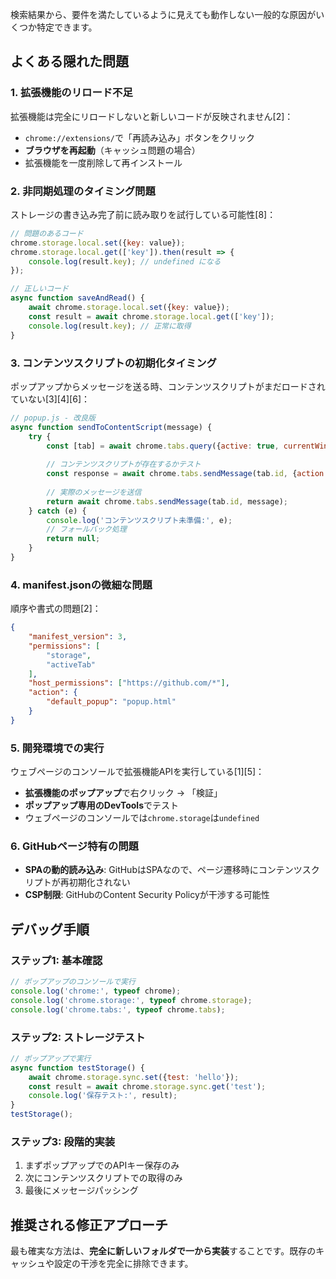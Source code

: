 検索結果から、要件を満たしているように見えても動作しない一般的な原因がいくつか特定できます。

## **よくある隠れた問題**

### **1. 拡張機能のリロード不足**
拡張機能は完全にリロードしないと新しいコードが反映されません[2]：
- `chrome://extensions/`で「再読み込み」ボタンをクリック
- **ブラウザを再起動**（キャッシュ問題の場合）
- 拡張機能を一度削除して再インストール

### **2. 非同期処理のタイミング問題**
ストレージの書き込み完了前に読み取りを試行している可能性[8]：

```javascript
// 問題のあるコード
chrome.storage.local.set({key: value});
chrome.storage.local.get(['key']).then(result => {
    console.log(result.key); // undefined になる
});

// 正しいコード
async function saveAndRead() {
    await chrome.storage.local.set({key: value});
    const result = await chrome.storage.local.get(['key']);
    console.log(result.key); // 正常に取得
}
```

### **3. コンテンツスクリプトの初期化タイミング**
ポップアップからメッセージを送る時、コンテンツスクリプトがまだロードされていない[3][4][6]：

```javascript
// popup.js - 改良版
async function sendToContentScript(message) {
    try {
        const [tab] = await chrome.tabs.query({active: true, currentWindow: true});
        
        // コンテンツスクリプトが存在するかテスト
        const response = await chrome.tabs.sendMessage(tab.id, {action: 'ping'});
        
        // 実際のメッセージを送信
        return await chrome.tabs.sendMessage(tab.id, message);
    } catch (e) {
        console.log('コンテンツスクリプト未準備:', e);
        // フォールバック処理
        return null;
    }
}
```

### **4. manifest.jsonの微細な問題**
順序や書式の問題[2]：
```json
{
    "manifest_version": 3,
    "permissions": [
        "storage",
        "activeTab"
    ],
    "host_permissions": ["https://github.com/*"],
    "action": {
        "default_popup": "popup.html"
    }
}
```

### **5. 開発環境での実行**
ウェブページのコンソールで拡張機能APIを実行している[1][5]：
- **拡張機能のポップアップ**で右クリック → 「検証」
- **ポップアップ専用のDevTools**でテスト
- ウェブページのコンソールでは`chrome.storage`は`undefined`

### **6. GitHubページ特有の問題**
- **SPAの動的読み込み**: GitHubはSPAなので、ページ遷移時にコンテンツスクリプトが再初期化されない
- **CSP制限**: GitHubのContent Security Policyが干渉する可能性

## **デバッグ手順**

### **ステップ1: 基本確認**
```javascript
// ポップアップのコンソールで実行
console.log('chrome:', typeof chrome);
console.log('chrome.storage:', typeof chrome.storage);
console.log('chrome.tabs:', typeof chrome.tabs);
```

### **ステップ2: ストレージテスト**
```javascript
// ポップアップで実行
async function testStorage() {
    await chrome.storage.sync.set({test: 'hello'});
    const result = await chrome.storage.sync.get('test');
    console.log('保存テスト:', result);
}
testStorage();
```

### **ステップ3: 段階的実装**
1. まずポップアップでのAPIキー保存のみ
2. 次にコンテンツスクリプトでの取得のみ
3. 最後にメッセージパッシング

## **推奨される修正アプローチ**

最も確実な方法は、**完全に新しいフォルダで一から実装**することです。既存のキャッシュや設定の干渉を完全に排除できます。